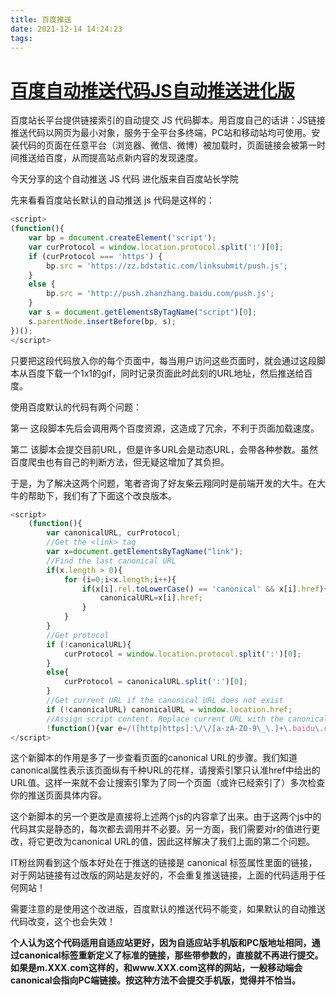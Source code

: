 ```yaml
---
title: 百度推送
date: 2021-12-14 14:24:23
tags:
---
```

# [百度自动推送代码JS自动推送进化版](https://www.cnblogs.com/chinafine/articles/9359814.html)
<!-- more -->


百度站长平台提供链接索引的自动提交 JS 代码脚本。用百度自己的话讲：JS链接推送代码以网页为最小对象，服务于全平台多终端，PC站和移动站均可使用。安装代码的页面在任意平台（浏览器、微信、微博）被加载时，页面链接会被第一时间推送给百度，从而提高站点新内容的发现速度。
<!-- more -->
今天分享的这个自动推送 JS 代码 进化版来自百度站长学院

先来看看百度站长默认的自动推送 js 代码是这样的：

```js
<script>
(function(){
    var bp = document.createElement('script');
    var curProtocol = window.location.protocol.split(':')[0];
    if (curProtocol === 'https') {
        bp.src = 'https://zz.bdstatic.com/linksubmit/push.js';        
    }
    else {
        bp.src = 'http://push.zhanzhang.baidu.com/push.js';
    }
    var s = document.getElementsByTagName("script")[0];
    s.parentNode.insertBefore(bp, s);
})();
</script>
```

只要把这段代码放入你的每个页面中，每当用户访问这些页面时，就会通过这段脚本从百度下载一个1x1的gif，同时记录页面此时此刻的URL地址，然后推送给百度。

使用百度默认的代码有两个问题：

第一 这段脚本先后会调用两个百度资源，这造成了冗余，不利于页面加载速度。

第二 该脚本会提交目前URL，但是许多URL会是动态URL，会带各种参数。虽然百度爬虫也有自己的判断方法，但无疑这增加了其负担。

于是，为了解决这两个问题，笔者咨询了好友柴云翔同时是前端开发的大牛。在大牛的帮助下，我们有了下面这个改良版本。

 

```js
<script>
	(function(){
		var canonicalURL, curProtocol;
		//Get the <link> tag
		var x=document.getElementsByTagName("link");
		//Find the last canonical URL
		if(x.length > 0){
			for (i=0;i<x.length;i++){
				if(x[i].rel.toLowerCase() == 'canonical' && x[i].href){
					canonicalURL=x[i].href;
				}
			}
		}
		//Get protocol
	    if (!canonicalURL){
	    	curProtocol = window.location.protocol.split(':')[0];
	    }
	    else{
	    	curProtocol = canonicalURL.split(':')[0];
	    }
	    //Get current URL if the canonical URL does not exist
	    if (!canonicalURL) canonicalURL = window.location.href;
	    //Assign script content. Replace current URL with the canonical URL
    	!function(){var e=/([http|https]:\/\/[a-zA-Z0-9\_\.]+\.baidu\.com)/gi,r=canonicalURL,t=document.referrer;if(!e.test(r)){var n=(String(curProtocol).toLowerCase() === 'https')?"https://sp0.baidu.com/9_Q4simg2RQJ8t7jm9iCKT-xh_/s.gif":"//api.share.baidu.com/s.gif";t?(n+="?r="+encodeURIComponent(document.referrer),r&&(n+="&l="+r)):r&&(n+="?l="+r);var i=new Image;i.src=n}}(window);})();
</script>
```

这个新脚本的作用是多了一步查看页面的canonical URL的步骤。我们知道canonical属性表示该页面纵有千种URL的花样，请搜索引擎只认准href中给出的URL值。这样一来就不会让搜索引擎为了同一个页面（或许已经索引了）多次检查你的推送页面具体内容。

这个新脚本的另一个更改是直接将上述两个js的内容拿了出来。由于这两个js中的代码其实是静态的，每次都去调用并不必要。另一方面，我们需要对r的值进行更改，将它更改为canonical URL的值，因此这样解决了我们上面的第二个问题。

IT粉丝网看到这个版本好处在于推送的链接是 canonical 标签属性里面的链接，对于网站链接有过改版的网站是友好的，不会重复推送链接，上面的代码适用于任何网站！

需要注意的是使用这个改进版，百度默认的推送代码不能变，如果默认的自动推送代码改变，这个也会失效！

**个人认为这个代码适用自适应站更好，因为自适应站手机版和PC版地址相同，通过canonical标签重新定义了标准的链接，那些带参数的，直接就不再进行提交。如果是m.XXX.com这样的，和www.XXX.com这样的网站，一般移动端会canonical会指向PC端链接。按这种方法不会提交手机版，觉得并不恰当。**